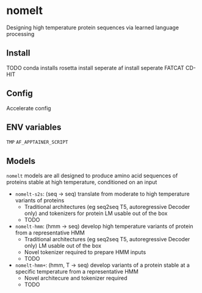 # nomelt
Designing high temperature protein sequences via learned language processing

## Install

TODO
conda installs
rosetta install seperate
af install seperate
FATCAT
CD-HIT


## Config

Accelerate config

## ENV variables
`TMP`
`AF_APPTAINER_SCRIPT`

## Models
`nomelt` models are all designed to produce amino acid sequences of proteins stable at high temperature, conditioned on an input

- `nomelt-s2s`: (seq -> seq) translate from moderate to high temperature variants of proteins
  - Traditional architectures (eg seq2seq T5, autoregressive Decoder only) and tokenizers for protein LM usable out of the box
  - TODO
- `nomelt-hmm`: (hmm -> seq) develop high temperature variants of protein from a representative HMM
  - Traditional architectures (eg seq2seq T5, autoregressive Decoder only) LM usable out of the box
  - Novel tokenizer required to prepare HMM inputs
  - TODO
- `nomelt-hmm+`: (hmm, T -> seq) develop variants of a protein stable at a specific temperature from a representative HMM
  - Novel architecure and tokenizer required
  - TODO


